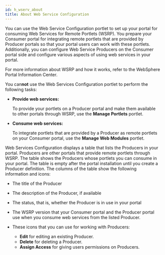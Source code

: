 ```yaml
---
id: h_wserv_about
title: About Web Service Configuration
---
```





You can use the Web Service Configuration portlet to set up your portal for consuming Web Services for Remote Portlets \(WSRP\). You prepare your Consumer portal for integrating remote portlets that are provided by Producer portals so that your portal users can work with these portlets. Additionally, you can configure Web Service Producers on the Consumer portal side and configure various aspects of using web services in your portal.

For more information about WSRP and how it works, refer to the WebSphere Portal Information Center.

You can**not** use the Web Services Configuration portlet to perform the following tasks:

-   **Provide web services:**

    To provide your portlets on a Producer portal and make them available to other portals through WSRP, use the **Manage Portlets** portlet.

-   **Consume web services:**

    To integrate portlets that are provided by a Producer as remote portlets on your Consumer portal, use the **Manage Web Modules** portlet.


Web Services Configuration displays a table that lists the Producers in your portal. Producers are other portals that provide remote portlets through WSRP. The table shows the Producers whose portlets you can consume in your portal. The table is empty after the portal installation until you create a Producer definition. The columns of the table show the following information and icons:

-   The title of the Producer
-   The description of the Producer, if available
-   The status, that is, whether the Producer is in use in your portal
-   The WSRP version that your Consumer portal and the Producer portal use when you consume web services from the listed Producer.
-   These icons that you can use for working with Producers:

    -   **Edit** for editing an existing Producer.
    -   **Delete** for deleting a Producer.
    -   **Assign Access** for giving users permissions on Producers.

